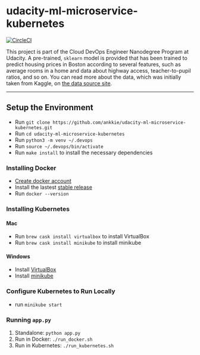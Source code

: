# udacity-ml-microservice-kubernetes

[![CircleCI](https://circleci.com/gh/ankkie/udacity-ml-microservice-kubernetes.svg?style=svg)](https://circleci.com/gh/ankkie/udacity-ml-microservice-kubernetes)

This project is part of the Cloud DevOps Engineer Nanodegree Program at Udacity. A pre-trained, `sklearn` model is provided that has been trained to predict housing prices in Boston according to several features, such as average rooms in a home and data about highway access, teacher-to-pupil ratios, and so on. You can read more about the data, which was initially taken from Kaggle, on [the data source site](https://www.kaggle.com/c/boston-housing).

---

## Setup the Environment

* Run `git clone https://github.com/ankkie/udacity-ml-microservice-kubernetes.git`
* Run `cd udacity-ml-microservice-kubernetes`
* Run `python3 -m venv ~/.devops`
* Run `source ~/.devops/bin/activate`
* Run `make install` to install the necessary dependencies

### Installing Docker

* [Create docker account](https://hub.docker.com/)
* Install the lastest [stable release](https://docs.docker.com/v17.12/install/)
* Run `docker --version`

### Installing Kubernetes

#### Mac

* Run `brew cask install virtualbox` to install VirtualBox
* Run `brew cask install minikube` to install minikube

#### Windows

* Install [VirtualBox](https://www.virtualbox.org/wiki/Downloads)
* Install [minikube](https://kubernetes.io/docs/tasks/tools/install-minikube/)

### Configure Kubernetes to Run Locally

* run `minikube start`

### Running `app.py`

1. Standalone:  `python app.py`
2. Run in Docker:  `./run_docker.sh`
3. Run in Kubernetes:  `./run_kubernetes.sh`

